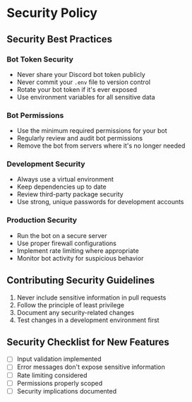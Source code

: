 # Security Policy

## Security Best Practices

### Bot Token Security
- Never share your Discord bot token publicly
- Never commit your `.env` file to version control
- Rotate your bot token if it's ever exposed
- Use environment variables for all sensitive data

### Bot Permissions
- Use the minimum required permissions for your bot
- Regularly review and audit bot permissions
- Remove the bot from servers where it's no longer needed

### Development Security
- Always use a virtual environment
- Keep dependencies up to date
- Review third-party package security
- Use strong, unique passwords for development accounts

### Production Security
- Run the bot on a secure server
- Use proper firewall configurations
- Implement rate limiting where appropriate
- Monitor bot activity for suspicious behavior

## Contributing Security Guidelines

1. Never include sensitive information in pull requests
2. Follow the principle of least privilege
3. Document any security-related changes
4. Test changes in a development environment first

## Security Checklist for New Features

- [ ] Input validation implemented
- [ ] Error messages don't expose sensitive information
- [ ] Rate limiting considered
- [ ] Permissions properly scoped
- [ ] Security implications documented 
